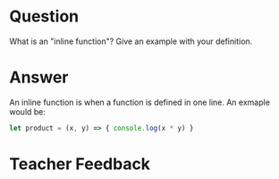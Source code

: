 # Question
What is an "inline function"? Give an example with your definition.

# Answer
An inline function is when a function is defined in one line. An exmaple would be:
```jsx
let product = (x, y) => { console.log(x * y) }
```
# Teacher Feedback